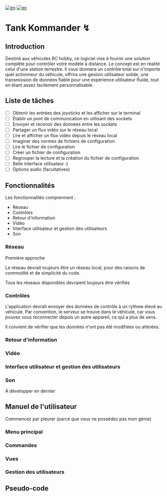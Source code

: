 [![en](https://img.shields.io/badge/lang-fr-gre.svg)](https://github.com/trifoil/TK/main/README.fr.md) [![en](https://img.shields.io/badge/lang-en-red.svg)](https://github.com/trifoil/TK/main/README.md) 
# Tank Kommander ↯

## Introduction

Destiné aux véhicules RC hobby, ce logiciel vise à fournir une solution complète pour contrôler votre modèle à distance. Le concept est en réalité celui d'une station terrestre. Il vous donnera un contrôle total sur n'importe quel actionneur du véhicule, offrira une gestion utilisateur solide, une transmission de données fiable pour une expérience utilisateur fluide, tout en étant assez facilement personnalisable.

## Liste de tâches

- [ ] Obtenir les entrées des joysticks et les afficher sur le terminal
- [ ] Établir un pont de communication en utilisant des sockets
- [ ] Envoyer et recevoir des données entre les sockets
- [ ] Partager un flux vidéo sur le réseau local
- [ ] Lire et afficher un flux vidéo depuis le réseau local
- [ ] Imaginer des normes de fichiers de configuration
- [ ] Lire le fichier de configuration
- [ ] Créer un fichier de configuration
- [ ] Regrouper la lecture et la création du fichier de configuration
- [ ] Belle interface utilisateur :)
- [ ] Options audio (facultatives)

## Fonctionnalités

Les fonctionnalités comprennent :
* Réseau
* Contrôles
* Retour d'information
* Vidéo
* Interface utilisateur et gestion des utilisateurs
* Son 

### Réseau

Première approche 

Le réseau devrait toujours être un réseau local, pour des raisons de commodité et de simplicité du code.

Tous les réseaux disponibles devraient toujours être vérifiés 

### Contrôles

L'application devrait envoyer des données de contrôle à un rythme élevé au véhicule.
Par convention, le serveur se trouve dans le véhicule, car vous pouvez vous reconnecter depuis un autre appareil, ce qui a plus de sens.

Il convient de vérifier que les données n'ont pas été modifiées ou altérées.

### Retour d'information

### Vidéo

### Interface utilisateur et gestion des utilisateurs

### Son

À développer en dernier

## Manuel de l'utilisateur

Commencez par pleurer (parce que vous ne possédez pas mon génie)

### Menu principal

### Commandes

### Vues

### Gestion des utilisateurs

## Pseudo-code
